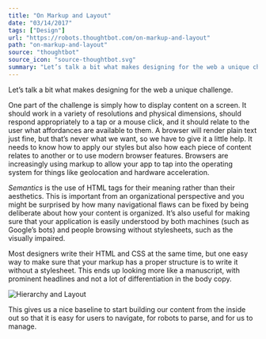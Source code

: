 ```yaml
---
title: "On Markup and Layout"
date: "03/14/2017"
tags: ["Design"]
url: "https://robots.thoughtbot.com/on-markup-and-layout"
path: "on-markup-and-layout"
source: "thoughtbot"
source_icon: "source-thoughtbot.svg"
summary: "Let’s talk a bit what makes designing for the web a unique challenge."
---
```


Let’s talk a bit what makes designing for the web a unique challenge.

One part of the challenge is simply how to display content on a screen. It should work in a variety of resolutions and physical dimensions, should respond appropriately to a tap or a mouse click, and it should relate to the user what affordances are available to them. A browser will render plain text just fine, but that’s never what we want, so we have to give it a little help. It needs to know how to apply our styles but also how each piece of content relates to another or to use modern browser features. Browsers are increasingly using markup to allow your app to tap into the operating system for things like geolocation and hardware acceleration.

_Semantics_ is the use of HTML tags for their meaning rather than their aesthetics. This is important from an organizational perspective and you might be surprised by how many navigational flaws can be fixed by being deliberate about how your content is organized. It’s also useful for making sure that your application is easily understood by both machines (such as Google’s bots) and people browsing without stylesheets, such as the visually impaired.

Most designers write their HTML and CSS at the same time, but one easy way to make sure that your markup has a proper structure is to write it without a stylesheet. This ends up looking more like a manuscript, with prominent headlines and not a lot of differentiation in the body copy.

![](https://images.thoughtbot.com/cp-design-for-the-web/Z9ceWhcOQxauO5ync0CB_layout-pieces.png "Hierarchy and Layout")

This gives us a nice baseline to start building our content from the inside out so that it is easy for users to navigate, for robots to parse, and for us to manage.

